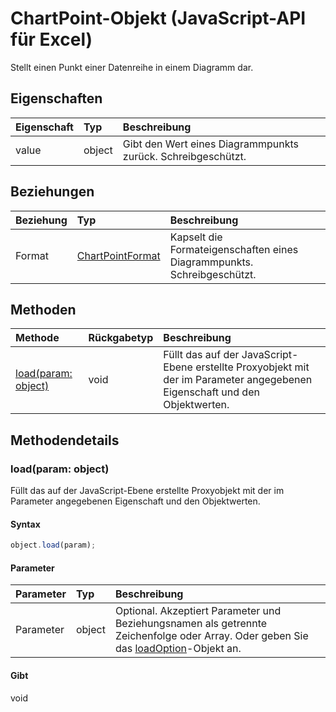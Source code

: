 # ChartPoint-Objekt (JavaScript-API für Excel)

Stellt einen Punkt einer Datenreihe in einem Diagramm dar.

## Eigenschaften

| Eigenschaft     | Typ   |Beschreibung
|:---------------|:--------|:----------|
|value|object|Gibt den Wert eines Diagrammpunkts zurück. Schreibgeschützt.|

## Beziehungen
| Beziehung | Typ   |Beschreibung|
|:---------------|:--------|:----------|
|Format|[ChartPointFormat](chartpointformat.md)|Kapselt die Formateigenschaften eines Diagrammpunkts. Schreibgeschützt.|

## Methoden

| Methode           | Rückgabetyp    |Beschreibung|
|:---------------|:--------|:----------|
|[load(param: object)](#loadparam-object)|void|Füllt das auf der JavaScript-Ebene erstellte Proxyobjekt mit der im Parameter angegebenen Eigenschaft und den Objektwerten.|

## Methodendetails


### load(param: object)
Füllt das auf der JavaScript-Ebene erstellte Proxyobjekt mit der im Parameter angegebenen Eigenschaft und den Objektwerten.

#### Syntax
```js
object.load(param);
```

#### Parameter
| Parameter    | Typ   |Beschreibung|
|:---------------|:--------|:----------|
|Parameter|object|Optional. Akzeptiert Parameter und Beziehungsnamen als getrennte Zeichenfolge oder Array. Oder geben Sie das [loadOption](loadoption.md)-Objekt an.|

#### Gibt 
void
